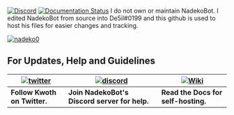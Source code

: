 [![Discord](https://discordapp.com/api/guilds/117523346618318850/widget.png)](https://discord.gg/nadekobot)
[![Documentation Status](https://readthedocs.org/projects/nadekobot/badge/?version=latest)](http://nadekobot.readthedocs.io/en/latest/?badge=latest)
I do not own or maintain NadekoBot. I edited NadekoBot from source into De5il#0199 and this github is used to host his files for easier changes and tracking.

[![nadeko0](https://cdn.discordapp.com/attachments/266240393639755778/281920716809699328/part1.png)](https://nadekobot.me)


## For Updates, Help and Guidelines

| [![twitter](https://cdn.discordapp.com/attachments/155726317222887425/252192520094613504/twiter_banner.JPG)](https://twitter.com/TheNadekoBot) | [![discord](https://cdn.discordapp.com/attachments/266240393639755778/281920766490968064/discord.png)](https://discord.gg/nadekobot) | [![Wiki](https://cdn.discordapp.com/attachments/266240393639755778/281920793330581506/datcord.png)](http://nadekobot.readthedocs.io/en/latest/)
| --- | --- | --- |
| **Follow Kwoth on Twitter.** | **Join NadekoBot's Discord server for help.** | **Read the Docs for self-hosting.** |
